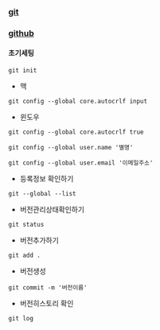### [git](https://git-scm.com/)
### [github](https://github.com/)


#### 초기세팅
```
git init
```
- 맥
```
git config --global core.autocrlf input
```
- 윈도우
```
git config --global core.autocrlf true
```
```
git config --global user.name '별명'
```
```
git config --global user.email '이메일주소'
```

- 등록정보 확인하기
```
git --global --list
```

- 버전관리상태확인하기
```
git status
```

- 버전추가하기
```
git add .
```

- 버전생성
```
git commit -m '버전이름'
```

- 버전히스토리 확인
```
git log
```

